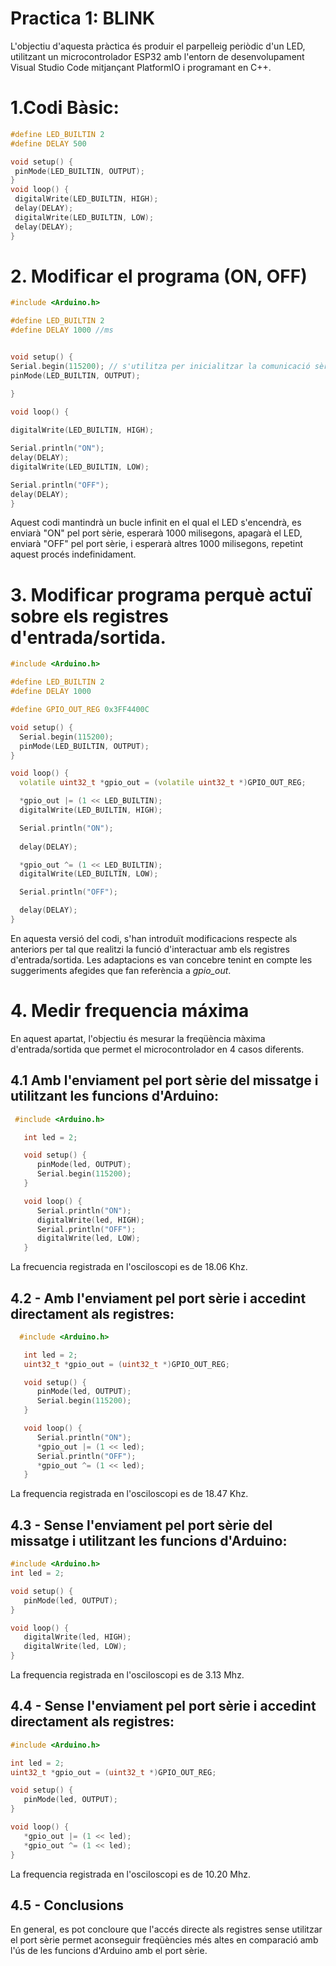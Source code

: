 # Practica 1: BLINK 
L'objectiu d'aquesta pràctica és produir el parpelleig periòdic d'un LED, utilitzant un microcontrolador ESP32 amb l'entorn de desenvolupament Visual Studio Code mitjançant PlatformIO i programant en C++.
# 1.Codi Bàsic:
```c++
#define LED_BUILTIN 2
#define DELAY 500

void setup() {
 pinMode(LED_BUILTIN, OUTPUT);
}
void loop() {
 digitalWrite(LED_BUILTIN, HIGH);
 delay(DELAY);
 digitalWrite(LED_BUILTIN, LOW);
 delay(DELAY);
}
```
# 2. Modificar el programa (ON, OFF)
```c++
#include <Arduino.h>

#define LED_BUILTIN 2
#define DELAY 1000 //ms


void setup() {
Serial.begin(115200); // s'utilitza per inicialitzar la comunicació sèrie entre l'Arduino i un altre dispositiu.
pinMode(LED_BUILTIN, OUTPUT);

}

void loop() {
    
digitalWrite(LED_BUILTIN, HIGH);

Serial.println("ON"); 
delay(DELAY);
digitalWrite(LED_BUILTIN, LOW);

Serial.println("OFF"); 
delay(DELAY);
}
```
Aquest codi mantindrà un bucle infinit en el qual el LED s'encendrà, es enviarà "ON" pel port sèrie, esperarà 1000 milisegons, apagarà el LED, enviarà "OFF" pel port sèrie, i esperarà altres 1000 milisegons, repetint aquest procés indefinidament.

# 3. Modificar programa perquè actuï sobre els registres d'entrada/sortida.
```c++
#include <Arduino.h>

#define LED_BUILTIN 2
#define DELAY 1000

#define GPIO_OUT_REG 0x3FF4400C

void setup() {
  Serial.begin(115200);
  pinMode(LED_BUILTIN, OUTPUT);
}

void loop() {
  volatile uint32_t *gpio_out = (volatile uint32_t *)GPIO_OUT_REG;

  *gpio_out |= (1 << LED_BUILTIN);
  digitalWrite(LED_BUILTIN, HIGH);

  Serial.println("ON");
  
  delay(DELAY);

  *gpio_out ^= (1 << LED_BUILTIN);
  digitalWrite(LED_BUILTIN, LOW);

  Serial.println("OFF");

  delay(DELAY);
}
```
En aquesta versió del codi, s'han introduït modificacions respecte als anteriors per tal que realitzi la funció d'interactuar amb els registres d'entrada/sortida. Les adaptacions es van concebre tenint en compte les suggeriments afegides que fan referència a *gpio_out*.


# 4. Medir frequencia máxima 
En aquest apartat, l'objectiu és mesurar la freqüència màxima d'entrada/sortida que permet el microcontrolador en 4 casos diferents.

## 4.1 Amb l'enviament pel port sèrie del missatge i utilitzant les funcions d'Arduino:
```c++
 #include <Arduino.h>

   int led = 2; 

   void setup() {                
      pinMode(led, OUTPUT);   
      Serial.begin(115200);
   }

   void loop() {
      Serial.println("ON");
      digitalWrite(led, HIGH);
      Serial.println("OFF");      
      digitalWrite(led, LOW);
   }

   ```
La frecuencia registrada en l'osciloscopi es de 18.06 Khz.

## 4.2 - Amb l'enviament pel port sèrie i accedint directament als registres:

```c++
  #include <Arduino.h>

   int led = 2;
   uint32_t *gpio_out = (uint32_t *)GPIO_OUT_REG;

   void setup() {                
      pinMode(led, OUTPUT);   
      Serial.begin(115200);
   }

   void loop() {
      Serial.println("ON");
      *gpio_out |= (1 << led);
      Serial.println("OFF");      
      *gpio_out ^= (1 << led);
   }
```
La frequencia registrada en l'osciloscopi es de 18.47 Khz.

## 4.3 - Sense l'enviament pel port sèrie del missatge i utilitzant les funcions d'Arduino:

```c++
#include <Arduino.h>
int led = 2; 

void setup() {                
   pinMode(led, OUTPUT);   
}

void loop() {
   digitalWrite(led, HIGH);
   digitalWrite(led, LOW);
}

```
La frequencia registrada en l'osciloscopi es de 3.13 Mhz.

## 4.4 - Sense l'enviament pel port sèrie i accedint directament als registres:

```c++
#include <Arduino.h>

int led = 2; 
uint32_t *gpio_out = (uint32_t *)GPIO_OUT_REG;

void setup() {                
   pinMode(led, OUTPUT);   
}

void loop() {
   *gpio_out |= (1 << led);
   *gpio_out ^= (1 << led);
}

```
 La frequencia registrada en l'osciloscopi es de 10.20 Mhz.
## 4.5 - Conclusions
 En general, es pot concloure que l'accés directe als registres sense utilitzar el port sèrie permet aconseguir freqüències més altes en comparació amb l'ús de les funcions d'Arduino amb el port sèrie. 
